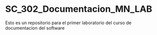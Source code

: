 # SC_302_Documentacion_MN_LAB
Esto es un repositorio para el primer laboratorio del curso de documentacion del software
